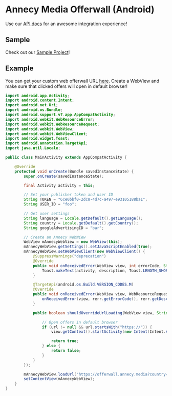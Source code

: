 # Annecy Media Offerwall (Android)

Use our [API docs](https://admin.annecy.media/docs) for an awesome integration experience!

## Sample

Check out our [Sample Project](https://github.com/gdmobile/annecy-media-api/tree/master/offerwall-android/sample)!

## Example

You can get your custom web offerwall URL [here](https://admin.annecy.media/offerwall). Create a WebView and make sure that clicked offers will open in default browser!

``` java
import android.app.Activity;
import android.content.Intent;
import android.net.Uri;
import android.os.Bundle;
import android.support.v7.app.AppCompatActivity;
import android.webkit.WebResourceError;
import android.webkit.WebResourceRequest;
import android.webkit.WebView;
import android.webkit.WebViewClient;
import android.widget.Toast;
import android.annotation.TargetApi;
import java.util.Locale;

public class MainActivity extends AppCompatActivity {

    @Override
    protected void onCreate(Bundle savedInstanceState) {
        super.onCreate(savedInstanceState);

        final Activity activity = this;

        // Set your publisher token and user ID
        String TOKEN = "6ce0bbf0-2dc8-4d7c-a497-e93105188ba1";
        String USER_ID = "foo";

        // Get user settings
        String language = Locale.getDefault().getLanguage();
        String country = Locale.getDefault().getCountry();
        String googleAdvertisingID = "bar";

        // Create an Annecy WebWiew
        WebView mAnnecyWebView = new WebView(this);
        mAnnecyWebView.getSettings().setJavaScriptEnabled(true);
        mAnnecyWebView.setWebViewClient(new WebViewClient() {
            @SuppressWarnings("deprecation")
            @Override
            public void onReceivedError(WebView view, int errorCode, String description, String failingUrl) {
                Toast.makeText(activity, description, Toast.LENGTH_SHORT).show();
            }

            @TargetApi(android.os.Build.VERSION_CODES.M)
            @Override
            public void onReceivedError(WebView view, WebResourceRequest req, WebResourceError rerr) {
                onReceivedError(view, rerr.getErrorCode(), rerr.getDescription().toString(), req.getUrl().toString());
            }

            public boolean shouldOverrideUrlLoading(WebView view, String url) {

                // Open offers in default browser
                if (url != null && url.startsWith("https://")) {
                    view.getContext().startActivity(new Intent(Intent.ACTION_VIEW, Uri.parse(url)));

                    return true;
                } else {
                    return false;
                }
            }
        });

        mAnnecyWebView.loadUrl("https://offerwall.annecy.media?country=" + country + "&language=" + language + "&idfa_gaid=" + googleAdvertisingID + "&token=" + TOKEN + "&user_id=" + USER_ID + "&platform=android");
        setContentView(mAnnecyWebView);
    }
}
```
